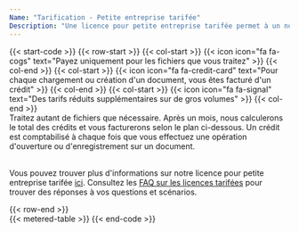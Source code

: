 ```yaml
---
Name: "Tarification - Petite entreprise tarifée"
Description: "Une licence pour petite entreprise tarifée permet à un nombre illimité de développeurs de votre organisation de créer un nombre illimité de logiciels utilisateurs finaux à l'aide du produit, qui peuvent être utilisés au sein de votre organisation. Une licence pour petite entreprise tarifée couvre un nombre illimité de développeurs travaillant sur des logiciels utilisateurs finaux qui utilisent les fonctionnalités du produit."
---
```

{{< start-code >}}
{{< row-start >}}
{{< col-start >}}
{{< icon icon="fa fa-cogs" text="Payez uniquement pour les fichiers que vous traitez" >}}
{{< col-end >}}
{{< col-start >}}
{{< icon icon="fa fa-credit-card" text="Pour chaque chargement ou création d'un document, vous êtes facturé d'un crédit" >}}
{{< col-end >}}
{{< col-start >}}
{{< icon icon="fa fa-signal" text="Des tarifs réduits supplémentaires sur de gros volumes" >}}
{{< col-end >}}
&nbsp;  
Traitez autant de fichiers que nécessaire. Après un mois, nous calculerons le total des crédits et vous facturerons selon le plan ci-dessous. Un crédit est comptabilisé à chaque fois que vous effectuez une opération d'ouverture ou d'enregistrement sur un document.  
&nbsp;  

Vous pouvez trouver plus d'informations sur notre licence pour petite entreprise tarifée [ici](https://purchase.groupdocs.com/policies/license-types/#metered-small-business-license). Consultez les [FAQ sur les licences tarifées](https://purchase.groupdocs.com/faqs/licensing/metered/) pour trouver des réponses à vos questions et scénarios.  

{{< row-end >}}
&nbsp;  
{{< metered-table >}}
{{< end-code >}}